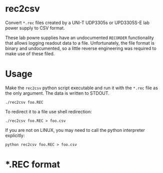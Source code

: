 # rec2csv

Convert `*.rec` files created by a UNI-T UDP3305s or UPD3305S-E lab power supply to
CSV format.

These lab powre supplies have an undocumented `RECORDER` functionality that
allows logging readout data to a file. Unfortunately, the file format is binary
and undocumented, so a little reverse engineering was required to make use of
these filed.

# Usage

Make the `rec2csv` python script executable and run it with the `*.rec` file as
the only argument.  The data is written to STDOUT.

    ./rec2csv foo.REC

To redirect it to a file use shell redirection:

    ./rec2csv foo.REC > foo.csv

If you are not on LINUX, you may need to call the python interpreter explicitly:
    
    python rec2csv foo.REC > foo.csv


# *.REC format


